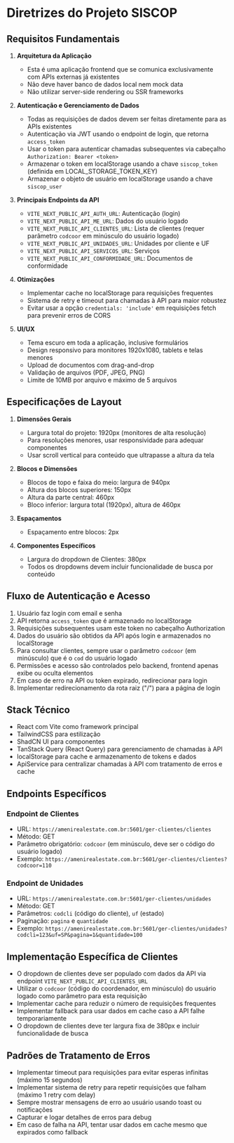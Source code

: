 # Diretrizes do Projeto SISCOP

## Requisitos Fundamentais

1. **Arquitetura da Aplicação**
   - Esta é uma aplicação frontend que se comunica exclusivamente com APIs externas já existentes
   - Não deve haver banco de dados local nem mock data
   - Não utilizar server-side rendering ou SSR frameworks

2. **Autenticação e Gerenciamento de Dados**
   - Todas as requisições de dados devem ser feitas diretamente para as APIs existentes
   - Autenticação via JWT usando o endpoint de login, que retorna `access_token`
   - Usar o token para autenticar chamadas subsequentes via cabeçalho `Authorization: Bearer <token>`
   - Armazenar o token em localStorage usando a chave `siscop_token` (definida em LOCAL_STORAGE_TOKEN_KEY)
   - Armazenar o objeto de usuário em localStorage usando a chave `siscop_user`

3. **Principais Endpoints da API**
   - `VITE_NEXT_PUBLIC_API_AUTH_URL`: Autenticação (login)
   - `VITE_NEXT_PUBLIC_API_ME_URL`: Dados do usuário logado
   - `VITE_NEXT_PUBLIC_API_CLIENTES_URL`: Lista de clientes (requer parâmetro `codcoor` em minúsculo do usuário logado)
   - `VITE_NEXT_PUBLIC_API_UNIDADES_URL`: Unidades por cliente e UF
   - `VITE_NEXT_PUBLIC_API_SERVICOS_URL`: Serviços
   - `VITE_NEXT_PUBLIC_API_CONFORMIDADE_URL`: Documentos de conformidade

4. **Otimizações**
   - Implementar cache no localStorage para requisições frequentes
   - Sistema de retry e timeout para chamadas à API para maior robustez
   - Evitar usar a opção `credentials: 'include'` em requisições fetch para prevenir erros de CORS

5. **UI/UX**
   - Tema escuro em toda a aplicação, inclusive formulários
   - Design responsivo para monitores 1920x1080, tablets e telas menores
   - Upload de documentos com drag-and-drop
   - Validação de arquivos (PDF, JPEG, PNG)
   - Limite de 10MB por arquivo e máximo de 5 arquivos

## Especificações de Layout

1. **Dimensões Gerais**
   - Largura total do projeto: 1920px (monitores de alta resolução)
   - Para resoluções menores, usar responsividade para adequar componentes
   - Usar scroll vertical para conteúdo que ultrapasse a altura da tela

2. **Blocos e Dimensões**
   - Blocos de topo e faixa do meio: largura de 940px
   - Altura dos blocos superiores: 150px
   - Altura da parte central: 460px
   - Bloco inferior: largura total (1920px), altura de 460px

3. **Espaçamentos**
   - Espaçamento entre blocos: 2px

4. **Componentes Específicos**
   - Largura do dropdown de Clientes: 380px
   - Todos os dropdowns devem incluir funcionalidade de busca por conteúdo

## Fluxo de Autenticação e Acesso

1. Usuário faz login com email e senha
2. API retorna `access_token` que é armazenado no localStorage
3. Requisições subsequentes usam este token no cabeçalho Authorization
4. Dados do usuário são obtidos da API após login e armazenados no localStorage
5. Para consultar clientes, sempre usar o parâmetro `codcoor` (em minúsculo) que é o `cod` do usuário logado
6. Permissões e acesso são controlados pelo backend, frontend apenas exibe ou oculta elementos
7. Em caso de erro na API ou token expirado, redirecionar para login
8. Implementar redirecionamento da rota raiz ("/") para a página de login

## Stack Técnico

- React com Vite como framework principal
- TailwindCSS para estilização
- ShadCN UI para componentes
- TanStack Query (React Query) para gerenciamento de chamadas à API
- localStorage para cache e armazenamento de tokens e dados
- ApiService para centralizar chamadas à API com tratamento de erros e cache

## Endpoints Específicos

### Endpoint de Clientes
- URL: `https://amenirealestate.com.br:5601/ger-clientes/clientes`
- Método: GET
- Parâmetro obrigatório: `codcoor` (em minúsculo, deve ser o código do usuário logado)
- Exemplo: `https://amenirealestate.com.br:5601/ger-clientes/clientes?codcoor=110`

### Endpoint de Unidades
- URL: `https://amenirealestate.com.br:5601/ger-clientes/unidades`
- Método: GET
- Parâmetros: `codcli` (código do cliente), `uf` (estado)
- Paginação: `pagina` e `quantidade`
- Exemplo: `https://amenirealestate.com.br:5601/ger-clientes/unidades?codcli=123&uf=SP&pagina=1&quantidade=100`

## Implementação Específica de Clientes
- O dropdown de clientes deve ser populado com dados da API via endpoint `VITE_NEXT_PUBLIC_API_CLIENTES_URL`
- Utilizar o `codcoor` (código do coordenador, em minúsculo) do usuário logado como parâmetro para esta requisição
- Implementar cache para reduzir o número de requisições frequentes
- Implementar fallback para usar dados em cache caso a API falhe temporariamente
- O dropdown de clientes deve ter largura fixa de 380px e incluir funcionalidade de busca

## Padrões de Tratamento de Erros
- Implementar timeout para requisições para evitar esperas infinitas (máximo 15 segundos)
- Implementar sistema de retry para repetir requisições que falham (máximo 1 retry com delay)
- Sempre mostrar mensagens de erro ao usuário usando toast ou notificações
- Capturar e logar detalhes de erros para debug
- Em caso de falha na API, tentar usar dados em cache mesmo que expirados como fallback